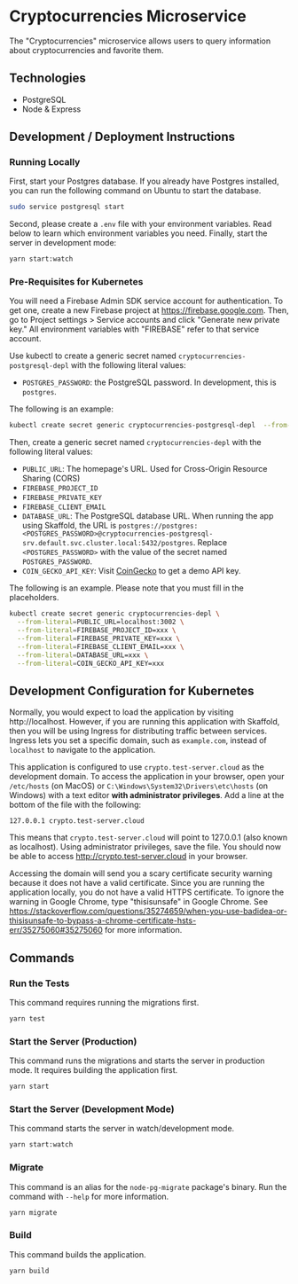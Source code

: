 # Cryptocurrencies Microservice

The "Cryptocurrencies" microservice allows users to query information about cryptocurrencies and favorite them.

## Technologies

- PostgreSQL
- Node & Express

## Development / Deployment Instructions

### Running Locally

First, start your Postgres database. If you already have Postgres installed, you can run the following command on Ubuntu to start the database.

```bash
sudo service postgresql start
```

Second, please create a `.env` file with your environment variables. Read below to learn which environment variables you need. Finally, start the server in development mode:

```bash
yarn start:watch
```

### Pre-Requisites for Kubernetes

You will need a Firebase Admin SDK service account for authentication. To get one, create a new Firebase project at https://firebase.google.com. Then, go to Project settings > Service accounts and click "Generate new private key." All environment variables with "FIREBASE" refer to that service account.

Use kubectl to create a generic secret named `cryptocurrencies-postgresql-depl` with the following literal values:

- `POSTGRES_PASSWORD`: the PostgreSQL password. In development, this is `postgres`.

The following is an example:

```bash
kubectl create secret generic cryptocurrencies-postgresql-depl  --from-literal=POSTGRES_PASSWORD=postgres
```

Then, create a generic secret named `cryptocurrencies-depl` with the following literal values:

- `PUBLIC_URL`: The homepage's URL. Used for Cross-Origin Resource Sharing (CORS)
- `FIREBASE_PROJECT_ID`
- `FIREBASE_PRIVATE_KEY`
- `FIREBASE_CLIENT_EMAIL`
- `DATABASE_URL`: The PostgreSQL database URL. When running the app using Skaffold, the URL is `postgres://postgres:<POSTGRES_PASSWORD>@cryptocurrencies-postgresql-srv.default.svc.cluster.local:5432/postgres`. Replace `<POSTGRES_PASSWORD>` with the value of the secret named `POSTGRES_PASSWORD`.
- `COIN_GECKO_API_KEY`: Visit [CoinGecko](https://www.coingecko.com/en/api) to get a demo API key.

The following is an example. Please note that you must fill in the placeholders.

```bash
kubectl create secret generic cryptocurrencies-depl \
  --from-literal=PUBLIC_URL=localhost:3002 \
  --from-literal=FIREBASE_PROJECT_ID=xxx \
  --from-literal=FIREBASE_PRIVATE_KEY=xxx \
  --from-literal=FIREBASE_CLIENT_EMAIL=xxx \
  --from-literal=DATABASE_URL=xxx \
  --from-literal=COIN_GECKO_API_KEY=xxx
```

## Development Configuration for Kubernetes

Normally, you would expect to load the application by visiting http://localhost. However, if you are running this application with Skaffold, then you will be using Ingress for distributing traffic between services. Ingress lets you set a specific domain, such as `example.com`, instead of `localhost` to navigate to the application.

This application is configured to use `crypto.test-server.cloud` as the development domain. To access the application in your browser, open your `/etc/hosts` (on MacOS) or `C:\Windows\System32\Drivers\etc\hosts` (on Windows) with a text editor **with administrator privileges**. Add a line at the bottom of the file with the following:

```
127.0.0.1 crypto.test-server.cloud
```

This means that `crypto.test-server.cloud` will point to 127.0.0.1 (also known as localhost). Using administrator privileges, save the file. You should now be able to access http://crypto.test-server.cloud in your browser.

Accessing the domain will send you a scary certificate security warning because it does not have a valid certificate. Since you are running the application locally, you do not have a valid HTTPS certificate. To ignore the warning in Google Chrome, type "thisisunsafe" in Google Chrome. See https://stackoverflow.com/questions/35274659/when-you-use-badidea-or-thisisunsafe-to-bypass-a-chrome-certificate-hsts-err/35275060#35275060 for more information.

## Commands

### Run the Tests

This command requires running the migrations first.

```bash
yarn test
```

### Start the Server (Production)

This command runs the migrations and starts the server in production mode. It requires building the application first.

```bash
yarn start
```

### Start the Server (Development Mode)

This command starts the server in watch/development mode.

```bash
yarn start:watch
```

### Migrate

This command is an alias for the `node-pg-migrate` package's binary. Run the command with `--help` for more information.

```bash
yarn migrate
```

### Build

This command builds the application.

```bash
yarn build
```
